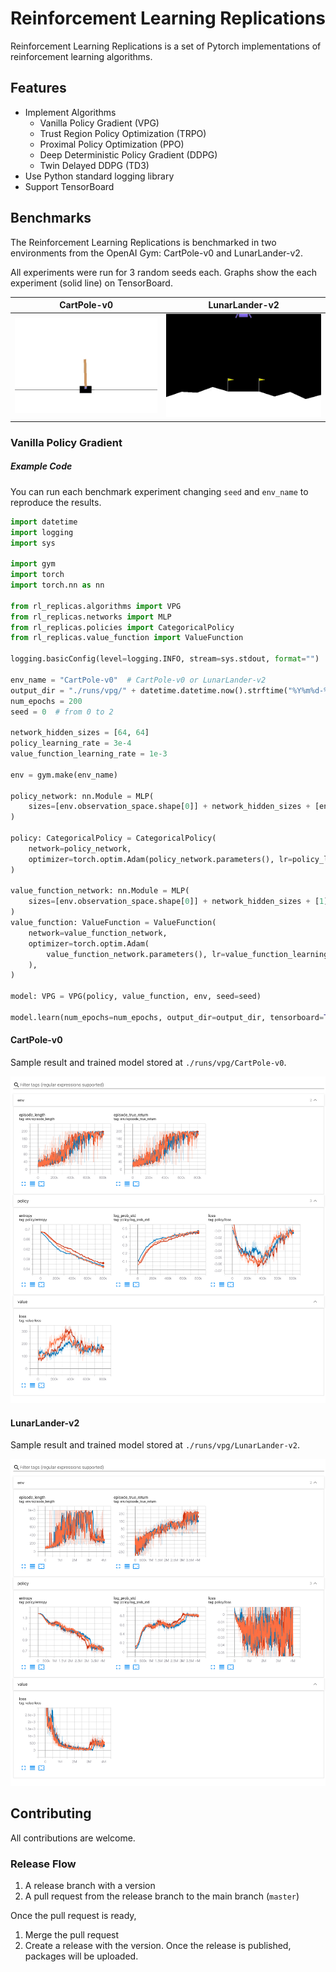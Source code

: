 # Reinforcement Learning Replications
Reinforcement Learning Replications is a set of Pytorch implementations of reinforcement learning algorithms.


## Features

- Implement Algorithms
  - Vanilla Policy Gradient (VPG)
  - Trust Region Policy Optimization (TRPO)
  - Proximal Policy Optimization (PPO)
  - Deep Deterministic Policy Gradient (DDPG)
  - Twin Delayed DDPG (TD3)
- Use Python standard logging library
- Support TensorBoard


## Benchmarks

The Reinforcement Learning Replications is benchmarked in two environments from the OpenAI Gym: CartPole-v0 and LunarLander-v2.

All experiments were run for 3 random seeds each. Graphs show the each experiment (solid line) on TensorBoard.

|               CartPole-v0              |                LunarLander-v2                |
|:--------------------------------------:|:--------------------------------------------:|
| ![CartPole-v0](https://raw.githubusercontent.com/yamatokataoka/reinforcement-learning-replications/master/docs/CartPole-v0.gif) | ![LunarLander-v2](https://raw.githubusercontent.com/yamatokataoka/reinforcement-learning-replications/master/docs/LunarLander-v2.gif) |

### Vanilla Policy Gradient

##### Example Code

You can run each benchmark experiment changing `seed` and `env_name` to reproduce the results.

```python
import datetime
import logging
import sys

import gym
import torch
import torch.nn as nn

from rl_replicas.algorithms import VPG
from rl_replicas.networks import MLP
from rl_replicas.policies import CategoricalPolicy
from rl_replicas.value_function import ValueFunction

logging.basicConfig(level=logging.INFO, stream=sys.stdout, format="")

env_name = "CartPole-v0"  # CartPole-v0 or LunarLander-v2
output_dir = "./runs/vpg/" + datetime.datetime.now().strftime("%Y%m%d-%H%M%S")
num_epochs = 200
seed = 0  # from 0 to 2

network_hidden_sizes = [64, 64]
policy_learning_rate = 3e-4
value_function_learning_rate = 1e-3

env = gym.make(env_name)

policy_network: nn.Module = MLP(
    sizes=[env.observation_space.shape[0]] + network_hidden_sizes + [env.action_space.n]
)

policy: CategoricalPolicy = CategoricalPolicy(
    network=policy_network,
    optimizer=torch.optim.Adam(policy_network.parameters(), lr=policy_learning_rate)
)

value_function_network: nn.Module = MLP(
    sizes=[env.observation_space.shape[0]] + network_hidden_sizes + [1]
)
value_function: ValueFunction = ValueFunction(
    network=value_function_network,
    optimizer=torch.optim.Adam(
        value_function_network.parameters(), lr=value_function_learning_rate
    ),
)

model: VPG = VPG(policy, value_function, env, seed=seed)

model.learn(num_epochs=num_epochs, output_dir=output_dir, tensorboard=True, model_saving=True)

```


#### CartPole-v0

Sample result and trained model stored at `./runs/vpg/CartPole-v0`.

![CartPole-v0 with VPG](https://raw.githubusercontent.com/yamatokataoka/reinforcement-learning-replications/master/docs/vpg/CartPole-v0_3seeds.png)

#### LunarLander-v2

Sample result and trained model stored at `./runs/vpg/LunarLander-v2`.

![CartPole-v0 with VPG](https://raw.githubusercontent.com/yamatokataoka/reinforcement-learning-replications/master/docs/vpg/LunarLander-v2_3seeds.png)


## Contributing

All contributions are welcome.

### Release Flow

1. A release branch with a version
1. A pull request from the release branch to the main branch (`master`)

Once the pull request is ready,

1. Merge the pull request
1. Create a release with the version. Once the release is published, packages will be uploaded.

